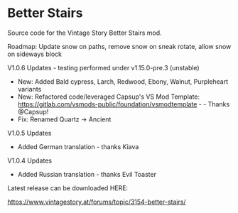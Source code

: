 # Better Stairs
 Source code for the Vintage Story Better Stairs mod.

Roadmap:  Update snow on paths, remove snow on sneak rotate, allow snow on sideways block

V1.0.6 Updates - testing performed under v1.15.0-pre.3 (unstable)
- New: Added Bald cypress, Larch, Redwood, Ebony, Walnut, Purpleheart variants
- New: Refactored code/leveraged Capsup's VS Mod Template: https://gitlab.com/vsmods-public/foundation/vsmodtemplate - - Thanks @Capsup!
- Fix: Renamed Quartz -> Ancient


V1.0.5 Updates
- Added German translation - thanks Kiava

V1.0.4 Updates
- Added Russian translation - thanks Evil Toaster


Latest release can be downloaded HERE:

https://www.vintagestory.at/forums/topic/3154-better-stairs/
